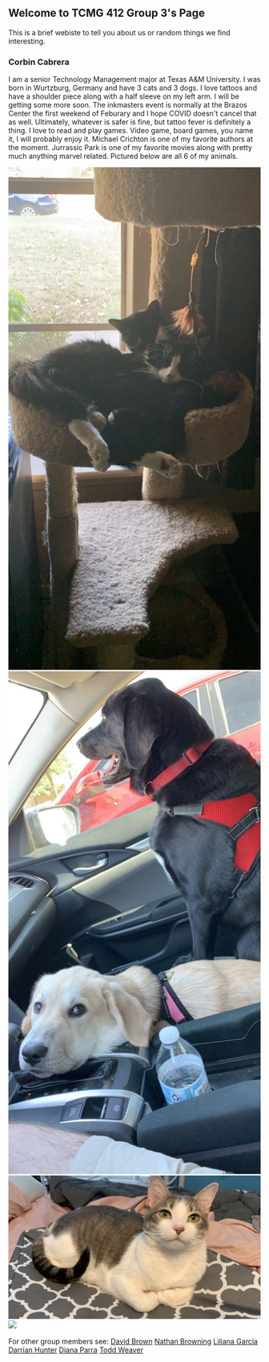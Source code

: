 ## Welcome to TCMG 412 Group 3's Page

This is a brief webiste to tell you about us or random things we find interesting.

### Corbin Cabrera

I am a senior Technology Management major at Texas A&M University. I was born in Wurtzburg, Germany and have 3 cats and 3 dogs. I love tattoos and have a shoulder piece along with a half sleeve on my left arm. I will be getting some more soon. The inkmasters event is normally at the Brazos Center the first weekend of Feburary and I hope COVID doesn't cancel that as well. Ultimately, whatever is safer is fine, but tattoo fever is definitely a thing. I love to read and play games. Video game, board games, you name it, I will probably enjoy it. Michael Crichton is one of my favorite authors at the moment. Jurrassic Park is one of my favorite movies along with pretty much anything marvel related. Pictured below are all 6 of my animals.



![](images/Reflex%20and%20Voyd.JPG)
![](images/Zig%20and%20Adira.JPG)
![](images/Charlie.png)
![](images/Zig%20and%20Loki.JPEG)


For other group members see:
[David Brown](https://gvgtw.github.io/tcmg412-project2/David)
[Nathan Browning](https://gvgtw.github.io/tcmg412-project2/nathan)
[Liliana Garcia](https://gvgtw.github.io/tcmg412-project2/liliana)
[Darrian Hunter](https://gvgtw.github.io/tcmg412-project2/Darrian)
[Diana Parra](https://gvgtw.github.io/tcmg412-project2/Diana)
[Todd Weaver](https://gvgtw.github.io/tcmg412-project2/Todd)
